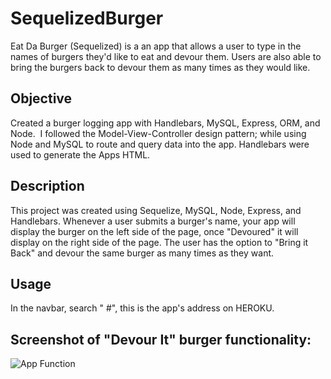 # SequelizedBurger

Eat Da Burger (Sequelized) is a an app that allows a user to type in the names of burgers they'd like to eat and devour them. Users are also able to bring the burgers back to devour them as many times as they would like.

## Objective
Created a burger logging app with Handlebars, MySQL, Express, ORM, and Node.  I followed the Model-View-Controller design pattern; while using Node and MySQL to route and query data into the app. Handlebars were used to generate the Apps HTML.

## Description
This project was created using Sequelize, MySQL, Node, Express, and Handlebars. Whenever a user submits a burger's name, your app will display the burger on the left side of the page, once "Devoured" it will display on the right side of the page. The user has the option to "Bring it Back" and devour the same burger as many times as they want. 

## Usage
In the navbar, search " #", this is the app's address on HEROKU. 


## Screenshot of "Devour It" burger functionality:

![App Function](#)
